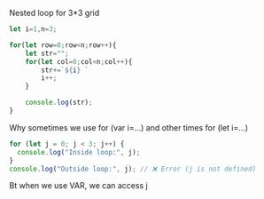 Nested loop for 3*3 grid

```js
let i=1,n=3;

for(let row=0;row<n;row++){
    let str="";
    for(let col=0;col<n;col++){
        str+=`${i} `
        i++;
    }

    console.log(str);
}
```

Why sometimes we use for (var i=...) and other times for (let i=...)

```js
for (let j = 0; j < 3; j++) {
  console.log("Inside loop:", j);
}
console.log("Outside loop:", j); // ❌ Error (j is not defined)
```

Bt when we use VAR, we can access j 

